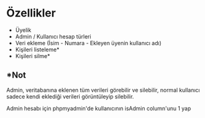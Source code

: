 # Özellikler

<ul>
    <li>Üyelik</li>
    <li>Admin / Kullanıcı hesap türleri</li>
    <li>Veri ekleme (İsim - Numara - Ekleyen üyenin kullanıcı adı)</li>
    <li>Kişileri listeleme*</li>
    <li>Kişileri silme*</li>
</ul>

## *Not
Admin, veritabanına eklenen tüm verileri görebilir ve silebilir, normal kullanıcı sadece kendi eklediği verileri görüntüleyip silebilir.

Admin hesabı için phpmyadmin'de kullanıcının isAdmin column'unu 1 yap
